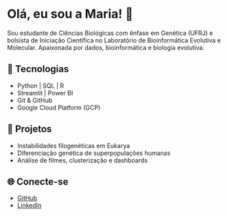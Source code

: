 # Olá, eu sou a Maria! 👋

Sou estudante de Ciências Biológicas com ênfase em Genética (UFRJ) e bolsista de Iniciação Científica no Laboratório de Bioinformática Evolutiva e Molecular. Apaixonada por dados, bioinformática e biologia evolutiva.

## 🚀 Tecnologias
- Python | SQL | R
- Streamlit | Power BI
- Git & GitHub
- Google Cloud Platform (GCP)

## 🧪 Projetos
- Instabilidades filogenéticas em Eukarya
- Diferenciação genética de superpopulações humanas
- Análise de filmes, clusterização e dashboards

## 🌐 Conecte-se
- [GitHub](https://github.com/mulinco)
- [LinkedIn](https://www.linkedin.com/in/mariaclararodrigues3113/)
